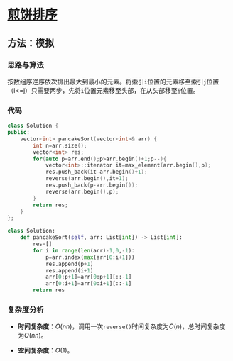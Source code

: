 # [煎饼排序](https://leetcode-cn.com/problems/pancake-sorting/)

## 方法：模拟

### 思路与算法

按数组序逆序依次排出最大到最小的元素。将索引``i``位置的元素移至索引``j``位置（i<=j）只需要两步，先将``i``位置元素移至头部，在从头部移至``j``位置。

### 代码

```c++
class Solution {
public:
    vector<int> pancakeSort(vector<int>& arr) {
        int n=arr.size();
        vector<int> res;
        for(auto p=arr.end();p>arr.begin()+1;p--){
            vector<int>::iterator it=max_element(arr.begin(),p);
            res.push_back(it-arr.begin()+1);
            reverse(arr.begin(),it+1);
            res.push_back(p-arr.begin());
            reverse(arr.begin(),p);
        }
        return res;
    }
};
```

```python
class Solution:
    def pancakeSort(self, arr: List[int]) -> List[int]:
        res=[]
        for i in range(len(arr)-1,0,-1):
            p=arr.index(max(arr[0:i+1]))
            res.append(p+1)
            res.append(i+1)
            arr[0:p+1]=arr[0:p+1][::-1]
            arr[0:i+1]=arr[0:i+1][::-1]
        return res
```

### 复杂度分析

- **时间复杂度**：$O(nn)$，调用一次``reverse()``时间复杂度为$O(n)$，总时间复杂度为$O(nn)$。

- **空间复杂度**：$O(1)$。
